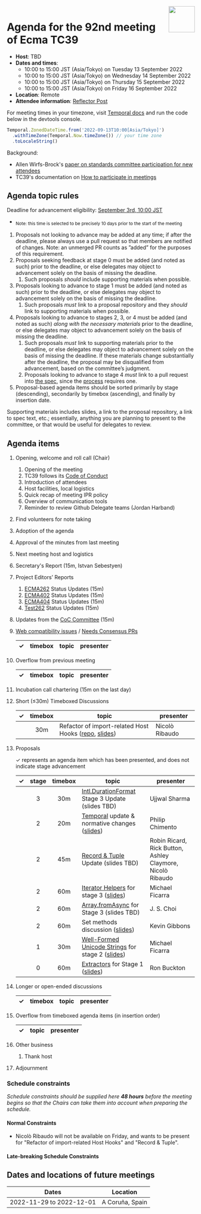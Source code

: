 
<img src="../images/Ecma_RVB-003.jpg" align="right" height="70" alt="" />

# Agenda for the 92nd meeting of Ecma TC39

- **Host**: TBD
- **Dates and times**:
  - 10:00 to 15:00 JST (Asia/Tokyo) on Tuesday 13 September 2022
  - 10:00 to 15:00 JST (Asia/Tokyo) on Wednesday 14 September 2022
  - 10:00 to 15:00 JST (Asia/Tokyo) on Thursday 15 September 2022
  - 10:00 to 15:00 JST (Asia/Tokyo) on Friday 16 September 2022
- **Location**: Remote
- **Attendee information**: [Reflector Post](https://github.com/tc39/Reflector/issues/441)

For meeting times in your timezone, visit [Temporal docs](https://tc39.es/proposal-temporal/docs/) and run the code below in the devtools console.

```js
Temporal.ZonedDateTime.from('2022-09-13T10:00[Asia/Tokyo]')
  .withTimeZone(Temporal.Now.timeZone()) // your time zone
  .toLocaleString()
```

Background:
- Allen Wirfs-Brock's [paper on standards committee participation for new attendees](http://wirfs-brock.com/allen/files/papers/standpats-asianplop2016.pdf)
- TC39's documentation on [How to participate in meetings](https://github.com/tc39/how-we-work/blob/master/how-to-participate-in-meetings.md)

## Agenda topic rules

Deadline for advancement eligibility: [September 3rd, 10:00 JST](https://www.timeanddate.com/countdown/generic?p0=1440&iso=20220903T01&msg=TC39%20Submission%20deadline)
  - <sub>Note: this time is selected to be precisely 10 days prior to the start of the meeting</sub>

1. Proposals not looking to advance may be added at any time; if after the deadline, please always use a pull request so that members are notified of changes. Note: an unmerged PR counts as ”added” for the purposes of this requirement.
1. Proposals seeking feedback at stage 0 must be added (and noted as such) prior to the deadline, or else delegates may object to advancement solely on the basis of missing the deadline.
    1. Such proposals *should* include supporting materials when possible.
1. Proposals looking to advance to stage 1 must be added (and noted as such) prior to the deadline, or else delegates may object to advancement solely on the basis of missing the deadline.
    1. Such proposals *must* link to a proposal repository and they *should* link to supporting materials when possible.
1. Proposals looking to advance to stages 2, 3, or 4 must be added (and noted as such) *along with the necessary materials* prior to the deadline, or else delegates may object to advancement solely on the basis of missing the deadline.
    1. Such proposals *must* link to supporting materials prior to the deadline, or else delegates may object to advancement solely on the basis of missing the deadline. If these materials change substantially after the deadline, the proposal may be disqualified from advancement, based on the committee’s judgment.
    1. Proposals looking to advance to stage 4 *must* link to a pull request into [the spec](https://github.com/tc39/ecma262), since the [process](https://tc39.github.io/process-document/) requires one.
1. Proposal-based agenda items should be sorted primarily by stage (descending), secondarily by timebox (ascending), and finally by insertion date.

Supporting materials includes slides, a link to the proposal repository, a link to spec text, etc.; essentially, anything you are planning to present to the committee, or that would be useful for delegates to review.

## Agenda items

1. Opening, welcome and roll call (Chair)
    1. Opening of the meeting
    1. TC39 follows its [Code of Conduct](https://tc39.github.io/code-of-conduct/)
    1. Introduction of attendees
    1. Host facilities, local logistics
    1. Quick recap of meeting IPR policy
    1. Overview of communication tools
    1. Reminder to review Github Delegate teams (Jordan Harband)
1. Find volunteers for note taking
1. Adoption of the agenda
1. Approval of the minutes from last meeting
1. Next meeting host and logistics
1. Secretary's Report (15m, Istvan Sebestyen)
1. Project Editors’ Reports
    1. [ECMA262](https://github.com/tc39/ecma262) Status Updates (15m)
    1. [ECMA402](https://github.com/tc39/ecma402) Status Updates (15m)
    1. [ECMA404](https://www.ecma-international.org/publications/standards/Ecma-404.htm) Status Updates (15m)
    1. [Test262](https://github.com/tc39/test262) Status Updates (15m)
1. Updates from the [CoC Committee](https://tc39.es/code-of-conduct/#code-of-conduct-committee) (15m)
1. [Web compatibility issues](https://github.com/tc39/ecma262/issues?utf8=✓&q=is%3Aopen+label%3A%22web+reality%22+is%3Aissue) / [Needs Consensus PRs](https://github.com/tc39/ecma262/pulls?q=is%3Apr+is%3Aopen+label%3A%22needs+consensus%22)

    | ✓ | timebox | topic | presenter |
    |:-:|:-------:|-------|-----------|

1. Overflow from previous meeting

    | ✓ | timebox | topic | presenter |
    |:-:|:-------:|-------|-----------|

1. Incubation call chartering (15m on the last day)

1. Short (&le;30m) Timeboxed Discussions

    | ✓ | timebox | topic | presenter |
    |:-:|:-------:|-------|-----------|
    |   | 30m     | Refactor of import-related Host Hooks ([repo](https://github.com/nicolo-ribaudo/modules-import-hooks-refactor), [slides](https://docs.google.com/presentation/d/1RVUE-MENQT8dj2wxvMLMDxg_VoMOwiwNQQged39QIEU/edit?usp=sharing)) | Nicolò Ribaudo |

1. Proposals

    ✓ represents an agenda item which has been presented, and does not indicate stage advancement

    | ✓ | stage | timebox | topic | presenter |
    |:-:|:-----:|:-------:|-------|-----------|
    |   | 3     | 30m     | [Intl.DurationFormat](https://github.com/tc39/proposal-intl-duration-format) Stage 3 Update (slides TBD) | Ujjwal Sharma |
    |   | 2     | 20m     | [Temporal](https://github.com/tc39/proposal-temporal) update & normative changes ([slides](https://ptomato.name/talks/tc39-2022-09/)) | Philip Chimento |
    |   | 2     | 45m     | [Record & Tuple](https://github.com/tc39/proposal-record-tuple) Update (slides TBD) | Robin Ricard, Rick Button, Ashley Claymore, Nicolò Ribaudo |
    |   | 2     | 60m     | [Iterator Helpers](https://github.com/tc39/proposal-iterator-helpers) for stage 3 ([slides](https://docs.google.com/presentation/d/14oZanWyqMBFyplX28d3U3Z2mjARqyJwaq1dF4dh2Ckc/edit)) | Michael Ficarra |
    |   | 2     | 60m     | [Array.fromAsync](https://github.com/tc39/proposal-array-from-async) for Stage 3 (slides TBD) | J. S. Choi |
    |   | 2     | 60m     | Set methods discussion ([slides](https://docs.google.com/presentation/d/1HCqPMsWiTtsn92gA3b1luVpnVHWVVR0iKaAE0marxkA)) | Kevin Gibbons |
    |   | 1     | 30m     | [Well-Formed Unicode Strings](https://github.com/tc39/proposal-is-usv-string) for stage 2 ([slides](https://docs.google.com/presentation/d/1sLnW8ARsJ66szQl_WglqV69m49CcKzOhGJ3vQA5Gv_I/edit)) | Michael Ficarra |
    |   | 0     | 60m     | [Extractors](https://github.com/rbuckton/proposal-extractors) for Stage 1 ([slides](https://1drv.ms/p/s!AjgWTO11Fk-TkoEtBecgCeh0FRhDqw?e=6ahvlJ)) | Ron Buckton |

1. Longer or open-ended discussions

    | ✓ | timebox | topic | presenter |
    |:-:|:-------:|-------|-----------|

1. Overflow from timeboxed agenda items (in insertion order)

    | ✓ | topic | presenter |
    |:-:|-------|-----------|

1. Other business
    1. Thank host
1. Adjournment

### Schedule constraints

_Schedule constraints should be supplied here **48 hours** before the meeting begins so that the Chairs can take them into account when preparing the schedule._

<!-- Be specific! Provide a full name, date and time range that they will or will not be available, and which sessions they are trying to prioritize. Satisfaction not guaranteed, but more information is useful. Conflicting constraints honored on a first-come, first served basis. -->

#### Normal Constraints

<!-- Constraints supplied more than 48 hours before the meeting should go here -->

- Nicolò Ribaudo will not be available on Friday, and wants to be present for "Refactor of import-related Host Hooks" and "Record & Tuple".

#### Late-breaking Schedule Constraints

<!-- Constraints supplied less than 48 hours before the meeting should go here -->


## Dates and locations of future meetings

| Dates                    | Location                       |
|--------------------------|--------------------------------|
| 2022-11-29 to 2022-12-01 | A Coruña, Spain                |
